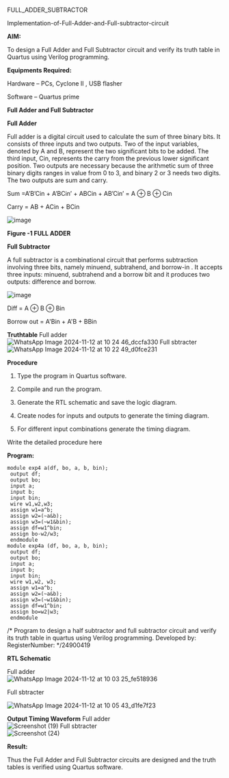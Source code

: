  FULL_ADDER_SUBTRACTOR

Implementation-of-Full-Adder-and-Full-subtractor-circuit

**AIM:**

To design a Full Adder and Full Subtractor circuit and verify its truth table in Quartus using Verilog programming.

**Equipments Required:**

Hardware – PCs, Cyclone II , USB flasher

Software – Quartus prime

**Full Adder and Full Subtractor**

**Full Adder**

Full adder is a digital circuit used to calculate the sum of three binary bits. It consists of three inputs and two outputs. Two of the input variables, denoted by A and B, represent the two significant bits to be added. The third input, Cin, represents the carry from the previous lower significant position. Two outputs are necessary because the arithmetic sum of three binary digits ranges in value from 0 to 3, and binary 2 or 3 needs two digits. The two outputs are sum and carry.

Sum =A’B’Cin + A’BCin’ + ABCin + AB’Cin’ = A ⊕ B ⊕ Cin 

Carry = AB + ACin + BCin

![image](https://github.com/naavaneetha/FULL_ADDER_SUBTRACTOR/assets/154305477/0f30ba51-5ffb-4198-845f-18e054f675e7)

**Figure -1 FULL ADDER**

**Full Subtractor**

A full subtractor is a combinational circuit that performs subtraction involving three bits, namely minuend, subtrahend, and borrow-in . It accepts three inputs: minuend, subtrahend and a borrow bit and it produces two outputs: difference and borrow.

![image](https://github.com/naavaneetha/FULL_ADDER_SUBTRACTOR/assets/154305477/02b24f51-ab51-4304-9ad6-7b81ffc1ead5)

Diff = A ⊕ B ⊕ Bin 

Borrow out = A'Bin + A'B + BBin

**Truthtable**
Full adder<br>
![WhatsApp Image 2024-11-12 at 10 24 46_dccfa330](https://github.com/user-attachments/assets/cc1fffd1-4898-48ce-a1bc-d95d290ac0b4)
Full sbtracter<br>
![WhatsApp Image 2024-11-12 at 10 22 49_d0fce231](https://github.com/user-attachments/assets/42577de2-3190-4059-81ef-09e4d7943b08)

**Procedure**
1.	Type the program in Quartus software.

2.	Compile and run the program.

3.	Generate the RTL schematic and save the logic diagram.

4.	Create nodes for inputs and outputs to generate the timing diagram.

5.	For different input combinations generate the timing diagram.

Write the detailed procedure here

**Program:**
```
module exp4 a(df, bo, a, b, bin);
 output df;
 output bo;
 input a;
 input b; 
 input bin;
 wire w1,w2,w3;
 assign w1=a^b;
 assign w2=(~a&b);
 assign w3=(~w1&bin);
 assign df=w1^bin;
 assign bo-w2/w3;
 endmodule
module exp4a (df, bo, a, b, bin);
 output df;
 output bo;
 input a;
 input b;
 input bin;
 wire w1,w2, w3;
 assign w1=a^b;
 assign w2=(~a&b); 
 assign w3=(~w1&bin);
 assign df=w1^bin;
 assign bo=w2|w3;
 endmodule
```

/* Program to design a half subtractor and full subtractor circuit and verify its truth table in quartus using Verilog programming. Developed by: RegisterNumber:
*/24900419

**RTL Schematic**

Full adder<br>
![WhatsApp Image 2024-11-12 at 10 03 25_fe518936](https://github.com/user-attachments/assets/0c67dfbc-ce03-41dd-917e-e802f122aa69)

Full sbtracter<br>

![WhatsApp Image 2024-11-12 at 10 05 43_d1fe7f23](https://github.com/user-attachments/assets/c637d884-caf0-499c-89e3-a391eb05b433)

**Output Timing Waveform**
Full adder<br>
![Screenshot (19)](https://github.com/user-attachments/assets/a299f5fd-90d9-4b80-82ff-91d5a507ed35)
Full sbtracter<br>
![Screenshot (24)](https://github.com/user-attachments/assets/ca015316-dcf1-4f01-a8ff-e51401190fc2)


**Result:**

Thus the Full Adder and Full Subtractor circuits are designed and the truth tables is verified using Quartus software.



